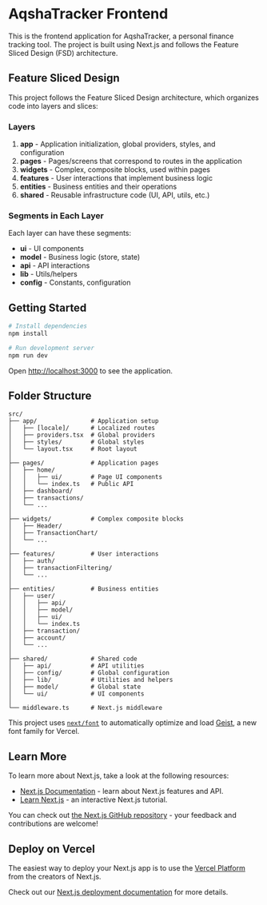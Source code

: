 # AqshaTracker Frontend

This is the frontend application for AqshaTracker, a personal finance tracking tool. The project is built using Next.js and follows the Feature Sliced Design (FSD) architecture.

## Feature Sliced Design

This project follows the Feature Sliced Design architecture, which organizes code into layers and slices:

### Layers

1. **app** - Application initialization, global providers, styles, and configuration
2. **pages** - Pages/screens that correspond to routes in the application
3. **widgets** - Complex, composite blocks, used within pages
4. **features** - User interactions that implement business logic
5. **entities** - Business entities and their operations
6. **shared** - Reusable infrastructure code (UI, API, utils, etc.)

### Segments in Each Layer

Each layer can have these segments:
- **ui** - UI components
- **model** - Business logic (store, state)
- **api** - API interactions
- **lib** - Utils/helpers
- **config** - Constants, configuration

## Getting Started

```bash
# Install dependencies
npm install

# Run development server
npm run dev
```

Open [http://localhost:3000](http://localhost:3000) to see the application.

## Folder Structure

```
src/
├── app/               # Application setup
│   ├── [locale]/      # Localized routes
│   ├── providers.tsx  # Global providers
│   ├── styles/        # Global styles
│   └── layout.tsx     # Root layout
│
├── pages/             # Application pages
│   ├── home/
│   │   ├── ui/        # Page UI components
│   │   └── index.ts   # Public API
│   ├── dashboard/
│   ├── transactions/
│   └── ...
│
├── widgets/           # Complex composite blocks
│   ├── Header/
│   ├── TransactionChart/
│   └── ...
│
├── features/          # User interactions
│   ├── auth/
│   ├── transactionFiltering/
│   └── ...
│
├── entities/          # Business entities
│   ├── user/
│   │   ├── api/
│   │   ├── model/
│   │   ├── ui/
│   │   └── index.ts
│   ├── transaction/
│   ├── account/
│   └── ...
│
├── shared/            # Shared code
│   ├── api/           # API utilities
│   ├── config/        # Global configuration
│   ├── lib/           # Utilities and helpers
│   ├── model/         # Global state
│   └── ui/            # UI components
│
└── middleware.ts      # Next.js middleware
```

This project uses [`next/font`](https://nextjs.org/docs/app/building-your-application/optimizing/fonts) to automatically optimize and load [Geist](https://vercel.com/font), a new font family for Vercel.

## Learn More

To learn more about Next.js, take a look at the following resources:

- [Next.js Documentation](https://nextjs.org/docs) - learn about Next.js features and API.
- [Learn Next.js](https://nextjs.org/learn) - an interactive Next.js tutorial.

You can check out [the Next.js GitHub repository](https://github.com/vercel/next.js) - your feedback and contributions are welcome!

## Deploy on Vercel

The easiest way to deploy your Next.js app is to use the [Vercel Platform](https://vercel.com/new?utm_medium=default-template&filter=next.js&utm_source=create-next-app&utm_campaign=create-next-app-readme) from the creators of Next.js.

Check out our [Next.js deployment documentation](https://nextjs.org/docs/app/building-your-application/deploying) for more details.
